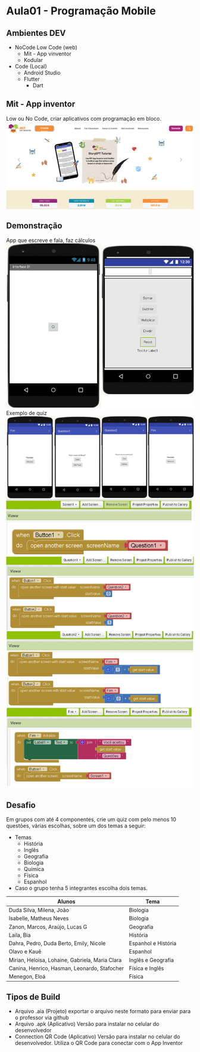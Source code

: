 # Aula01 - Programação Mobile

## Ambientes DEV
- NoCode Low Code (web)
    - Mit - App vinventor
    - Kodular
- Code (Local)
    - Android Studio
    - Flutter
        - Dart

## Mit - App inventor
Low ou No Code, criar aplicativos com programação em bloco.
![Mit App inventor](./mit.png)

## Demonstração
App que escreve e fala, faz cálculos
![inicio](./inicio.png)
Exemplo de quiz
![quiz1](./quiz1.png)
![quiz2](./quiz2.png)

## Desafio
Em grupos com até 4 componentes, crie um quiz com pelo menos 10 questões, várias escolhas, sobre um dos temas a seguir:
- Temas
    - História
    - Inglês
    - Geografia
    - Biologia
    - Química
    - Física
    - Espanhol
- Caso o grupo tenha 5 integrantes escolha dois temas.

|Alunos|Tema|
|-|-|
|Duda Silva, Milena, João|Biologia|
|Isabelle, Matheus Neves|Biologia|
|Zanon, Marcos, Araújo, Lucas G|Geografia|
|Laila, Bia|História|
|Dahra, Pedro, Duda Berto, Emily, Nicole|Espanhol e História|
|Olavo e Kauê|Espanhol|
|Mirian, Heloisa, Lohaine, Gabriela, Maria Clara|Inglês e Geografia|
|Canina, Henrico, Hasman, Leonardo, Stafocher|Física e Inglês|
|Menegon, Eloá|Física|

## Tipos de Build
- Arquivo .aia (Projeto) exportar o arquivo neste formato para enviar para o professor via github
- Arquivo .apk (Aplicativo) Versão para instalar no celular do desenvolvedor
- Connection QR Code (Aplicativo) Versão para instalar no celular do desenvolvedor. Utiliza o QR Code para conectar com o App Inventor